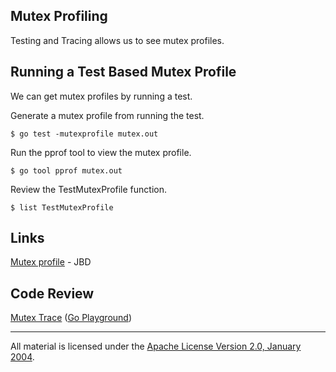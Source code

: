 ## Mutex Profiling

Testing and Tracing allows us to see mutex profiles.

## Running a Test Based Mutex Profile

We can get mutex profiles by running a test.

Generate a mutex profile from running the test.

	$ go test -mutexprofile mutex.out

Run the pprof tool to view the mutex profile.

	$ go tool pprof mutex.out

Review the TestMutexProfile function.

	$ list TestMutexProfile

## Links

[Mutex profile](https://rakyll.org/mutexprofile) - JBD    

## Code Review

[Mutex Trace](mutex_test.go) ([Go Playground](https://play.golang.org/p/EW34Ml5ZMWs)) 
___
All material is licensed under the [Apache License Version 2.0, January 2004](http://www.apache.org/licenses/LICENSE-2.0).
